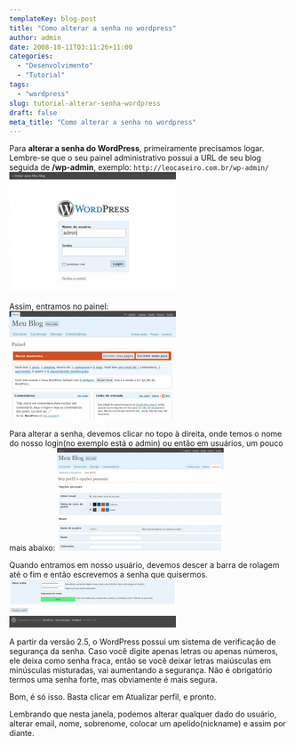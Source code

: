 ```yaml
---
templateKey: blog-post
title: "Como alterar a senha no wordpress"
author: admin
date: 2008-10-11T03:11:26+11:00
categories:
  - "Desenvolvimento"
  - "Tutorial"
tags:
  - "wordpress"
slug: tutorial-alterar-senha-wordpress
draft: false
meta_title: "Como alterar a senha no wordpress"
---
```


Para **alterar a senha do WordPress**, primeiramente precisamos logar. Lembre-se que o seu painel administrativo possui a URL de seu blog seguida de **/wp-admin**, exemplo: `http://leocaseiro.com.br/wp-admin/`
[![Área de Login do admin WordPress](./tutorial-wordpress-area-login-300x216.jpg "Área de Login do admin WordPress")](./tutorial-wordpress-area-login1.jpg "Área de Login do admin WordPress")

Assim, entramos no painel:<br />
[![Painel administrativo do WordPress](./tutorial-wordpress-painel-admin-300x195.jpg "Painel administrativo do WordPress")](./tutorial-wordpress-painel-admin1.jpg "Painel administrativo do WordPress")

Para alterar a senha, devemos clicar no topo à direita, onde temos o nome do nosso login(no exemplo está o admin) ou então em usuários, um pouco mais abaixo:
[![Tela de usuários do admin WordPress](./tutorial-wordpress-admin-usuarios-300x185.jpg "Tela de usuários do admin WordPress")](./tutorial-wordpress-admin-usuarios1.jpg "Tela de usuários do admin WordPress")

Quando entramos em nosso usuário, devemos descer a barra de rolagem até o fim e então escrevemos a senha que quisermos.
[![Alterar senha no admin wordpress](./tutorial-wordpress-admin-alterar-senha-300x87.jpg "Alterar senha no admin wordpress")](./tutorial-wordpress-admin-alterar-senha1.jpg "Alterar senha no admin wordpress")

A partir da versão 2.5, o WordPress possui um sistema de verificação de segurança da senha. Caso você digite apenas letras ou apenas números, ele deixa como senha fraca, então se você deixar letras maiúsculas em minúsculas misturadas, vai aumentando a segurança.
Não é obrigatório termos uma senha forte, mas obviamente é mais segura.

Bom, é só isso. Basta clicar em Atualizar perfil, e pronto.

Lembrando que nesta janela, podemos alterar qualquer dado do usuário, alterar email, nome, sobrenome, colocar um apelido(nickname) e assim por diante.
